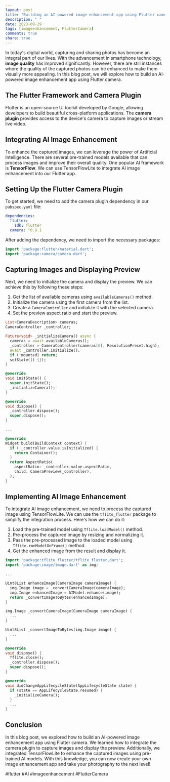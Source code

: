 ```yaml
---
layout: post
title: "Building an AI-powered image enhancement app using Flutter camera"
description: " "
date: 2023-09-29
tags: [imageenhancement, FlutterCamera]
comments: true
share: true
---
```


In today's digital world, capturing and sharing photos has become an integral part of our lives. With the advancement in smartphone technology, **image quality** has improved significantly. However, there are still instances where the quality of the captured photos can be enhanced to make them visually more appealing. In this blog post, we will explore how to build an AI-powered image enhancement app using Flutter camera.

## The Flutter Framework and Camera Plugin

Flutter is an open-source UI toolkit developed by Google, allowing developers to build beautiful cross-platform applications. The **camera plugin** provides access to the device's camera to capture images or stream live video.

## Integrating AI Image Enhancement

To enhance the captured images, we can leverage the power of Artificial Intelligence. There are several pre-trained models available that can process images and improve their overall quality. One popular AI framework is **TensorFlow**. We can use TensorFlowLite to integrate AI image enhancement into our Flutter app.

## Setting Up the Flutter Camera Plugin

To get started, we need to add the camera plugin dependency in our `pubspec.yaml` file:

```yaml
dependencies:
  flutter:
    sdk: flutter
  camera: ^0.8.1
```

After adding the dependency, we need to import the necessary packages:

```dart
import 'package:flutter/material.dart';
import 'package:camera/camera.dart';
```

## Capturing Images and Displaying Preview

Next, we need to initialize the camera and display the preview. We can achieve this by following these steps:

1. Get the list of available cameras using `availableCameras()` method.
2. Initialize the camera using the first camera from the list.
3. Create a `CameraController` and initialize it with the selected camera.
4. Set the preview aspect ratio and start the preview.

```dart
List<CameraDescription> cameras;
CameraController _controller;

Future<void> _initializeCamera() async {
  cameras = await availableCameras();
  _controller = CameraController(cameras[0], ResolutionPreset.high);
  await _controller.initialize();
  if (!mounted) return;
  setState(() {});
}

@override
void initState() {
  super.initState();
  _initializeCamera();
}

@override
void dispose() {
  _controller.dispose();
  super.dispose();
}

...

@override
Widget build(BuildContext context) {
  if (!_controller.value.isInitialized) {
    return Container();
  }
  return AspectRatio(
    aspectRatio: _controller.value.aspectRatio,
    child: CameraPreview(_controller),
  );
}
```

## Implementing AI Image Enhancement

To integrate AI image enhancement, we need to process the captured image using TensorFlowLite. We can use the `tflite_flutter` package to simplify the integration process. Here's how we can do it:

1. Load the pre-trained model using `Tflite.loadModel()` method.
2. Pre-process the captured image by resizing and normalizing it.
3. Pass the pre-processed image to the loaded model using `Tflite.runModelOnFrame()` method.
4. Get the enhanced image from the result and display it.

```dart
import 'package:tflite_flutter/tflite_flutter.dart';
import 'package:image/image.dart' as img;

...

Uint8List enhanceImage(CameraImage cameraImage) {
  img.Image image = _convertCameraImage(cameraImage);
  img.Image enhancedImage = AIModel.enhance(image);
  return _convertImageToBytes(enhancedImage);
}

img.Image _convertCameraImage(CameraImage cameraImage) {
  ...
}

Uint8List _convertImageToBytes(img.Image image) {
  ...
}

@override
void dispose() {
  Tflite.close();
  _controller.dispose();
  super.dispose();
}

@override
void didChangeAppLifecycleState(AppLifecycleState state) {
  if (state == AppLifecycleState.resumed) {
    _initializeCamera();
  }
  ...
}
```

## Conclusion

In this blog post, we explored how to build an AI-powered image enhancement app using Flutter camera. We learned how to integrate the camera plugin to capture images and display the preview. Additionally, we integrated TensorFlowLite to enhance the captured images using pre-trained AI models. With this knowledge, you can now create your own image enhancement app and take your photography to the next level!

#flutter #AI #imageenhancement #FlutterCamera